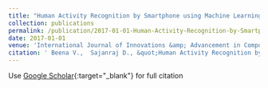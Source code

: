 ```yaml
---
title: "Human Activity Recognition by Smartphone using Machine Learning Algorithm for Remote Monitoring"
collection: publications
permalink: /publication/2017-01-01-Human-Activity-Recognition-by-Smartphone-using-Machine-Learning-Algorithm-for-Remote-Monitoring
date: 2017-01-01
venue: 'International Journal of Innovations &amp; Advancement in Computer Science'
citation: ' Beena V.,  Sajanraj D., &quot;Human Activity Recognition by Smartphone using Machine Learning Algorithm for Remote Monitoring.&quot; International Journal of Innovations &amp;amp; Advancement in Computer Science, 2017.'
---
```

Use [Google Scholar](https://scholar.google.com/scholar?q=Human+Activity+Recognition+by+Smartphone+using+Machine+Learning+Algorithm+for+Remote+Monitoring){:target="_blank"} for full citation
